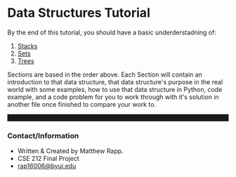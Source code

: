 # Data Structures Tutorial

By the end of this tutorial, you should have a basic underderstadning of:

1. [Stacks](stacks.md)
1. [Sets](sets.md)
1. [Trees](trees.md)

Sections are based in the order above. Each Section will contain an introduction to that data structure, that data structure's purpose in the real world with some examples, how to use that data structure in Python, code example, and a code problem for you to work through with it's solution in another file once finished to compare your work to.

<hr style='border-width: .5px; padding-top: 10px; padding-bottom: 5px;' />

### Contact/Information

- Written & Created by Matthew Rapp.
- CSE 212 Final Project
- rap16006@byui.edu
